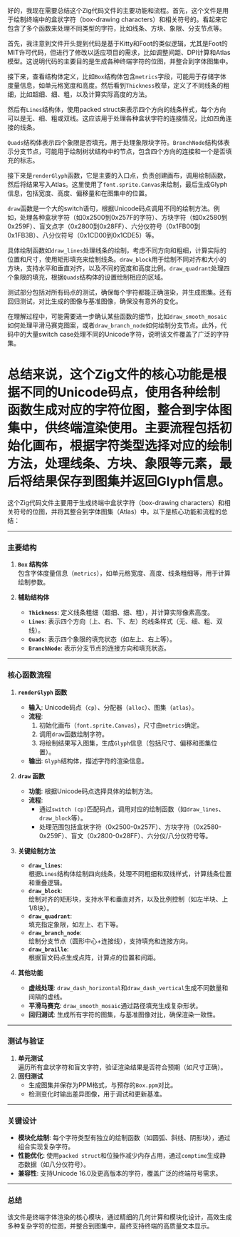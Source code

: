 好的，我现在需要总结这个Zig代码文件的主要功能和流程。首先，这个文件是用于绘制终端中的盒状字符（box-drawing characters）和相关符号的。看起来它包含了多个函数来处理不同类型的字符，比如线条、方块、象限、分支节点等。

首先，我注意到文件开头提到代码是基于Kitty和Foot的类似逻辑，尤其是Foot的MIT许可代码，但进行了修改以适应项目的需求，比如调整间距、DPI计算和Atlas模型。这说明代码的主要目的是生成各种终端字符的位图，并整合到字体图集中。

接下来，查看结构体定义，比如`Box`结构体包含`metrics`字段，可能用于存储字体度量信息，如单元格宽度和高度。然后看到`Thickness`枚举，定义了不同线条的粗细，比如超细、细、粗，以及计算实际高度的方法。

然后有`Lines`结构体，使用packed struct来表示四个方向的线条样式，每个方向可以是无、细、粗或双线。这应该用于处理各种盒状字符的连接情况，比如四角连接的线条。

`Quads`结构体表示四个象限是否填充，用于处理象限块字符。`BranchNode`结构体表示分支节点，可能用于绘制树状结构中的节点，包含四个方向的连接和一个是否填充的标志。

接下来是`renderGlyph`函数，它是主要的入口点，负责创建画布，调用绘制函数，然后将结果写入Atlas。这里使用了`font.sprite.Canvas`来绘制，最后生成Glyph信息，包括宽度、高度、偏移量和在图集中的位置。

`draw`函数是一个大的switch语句，根据Unicode码点调用不同的绘制方法。例如，处理各种盒状字符（如0x2500到0x257F的字符）、方块字符（如0x2580到0x259F）、盲文点字（0x2800到0x28FF）、六分仪符号（0x1FB00到0x1FB3B）、八分仪符号（0x1CD00到0x1CDE5）等。

具体绘制函数如`draw_lines`处理线条的绘制，考虑不同方向和粗细，计算实际的位置和尺寸，使用矩形填充来绘制线条。`draw_block`用于绘制不同对齐和大小的方块，支持水平和垂直对齐，以及不同的宽度和高度比例。`draw_quadrant`处理四个象限的填充，根据`Quads`结构体的设置绘制相应的区域。

测试部分包括对所有码点的测试，确保每个字符都能正确渲染，并生成图集。还有回归测试，对比生成的图像与基准图像，确保没有意外的变化。

在理解过程中，可能需要进一步确认某些函数的细节，比如`draw_smooth_mosaic`如何处理平滑马赛克图案，或者`draw_branch_node`如何绘制分支节点。此外，代码中的大量switch case处理不同的Unicode字符，说明该文件覆盖了广泛的字符集。

总结来说，这个Zig文件的核心功能是根据不同的Unicode码点，使用各种绘制函数生成对应的字符位图，整合到字体图集中，供终端渲染使用。主要流程包括初始化画布，根据字符类型选择对应的绘制方法，处理线条、方块、象限等元素，最后将结果保存到图集并返回Glyph信息。
================================================
这个Zig代码文件主要用于生成终端中盒状字符（box-drawing characters）和相关符号的位图，并将其整合到字体图集（Atlas）中。以下是核心功能和流程的总结：

---

### **主要结构**
1. **`Box` 结构体**  
   包含字体度量信息（`metrics`），如单元格宽度、高度、线条粗细等，用于计算绘制参数。

2. **辅助结构体**  
   - **`Thickness`**: 定义线条粗细（超细、细、粗），并计算实际像素高度。
   - **`Lines`**: 表示四个方向（上、右、下、左）的线条样式（无、细、粗、双线）。
   - **`Quads`**: 表示四个象限的填充状态（如左上、右上等）。
   - **`BranchNode`**: 表示分支节点的连接方向和填充状态。

---

### **核心函数流程**
1. **`renderGlyph` 函数**  
   - **输入**: Unicode码点（`cp`）、分配器（`alloc`）、图集（`atlas`）。
   - **流程**:
     1. 初始化画布（`font.sprite.Canvas`），尺寸由`metrics`确定。
     2. 调用`draw`函数绘制字符。
     3. 将绘制结果写入图集，生成`Glyph`信息（包括尺寸、偏移和图集位置）。
   - **输出**: `Glyph`结构体，描述字符的渲染信息。

2. **`draw` 函数**  
   - **功能**: 根据Unicode码点选择具体的绘制方法。
   - **流程**:
     - 通过`switch (cp)`匹配码点，调用对应的绘制函数（如`draw_lines`、`draw_block`等）。
     - 处理范围包括盒状字符（0x2500-0x257F）、方块字符（0x2580-0x259F）、盲文（0x2800-0x28FF）、六分仪/八分仪符号等。

3. **关键绘制方法**  
   - **`draw_lines`**:  
     根据`Lines`结构体绘制四向线条，处理不同粗细和双线样式，计算线条位置和重叠逻辑。
   - **`draw_block`**:  
     绘制对齐的矩形块，支持水平和垂直对齐，以及比例控制（如左半块、上1/8块）。
   - **`draw_quadrant`**:  
     填充指定象限，如左上、右下等。
   - **`draw_branch_node`**:  
     绘制分支节点（圆形中心+连接线），支持填充和连接方向。
   - **`draw_braille`**:  
     根据盲文码点生成点阵，计算点的位置和间距。

4. **其他功能**  
   - **虚线处理**: `draw_dash_horizontal`和`draw_dash_vertical`生成不同数量和间隔的虚线。
   - **平滑马赛克**: `draw_smooth_mosaic`通过路径填充生成复杂形状。
   - **回归测试**: 生成所有字符的图集，与基准图像对比，确保渲染一致性。

---

### **测试与验证**
1. **单元测试**  
   遍历所有盒状字符和盲文字符，验证渲染结果是否符合预期（如尺寸正确）。
2. **回归测试**  
   - 生成图集并保存为PPM格式，与预存的`Box.ppm`对比。
   - 检测变化时输出差异图像，用于调试和更新基准。

---

### **关键设计**
- **模块化绘制**: 每个字符类型有独立的绘制函数（如圆弧、斜线、阴影块），通过组合实现复杂字符。
- **性能优化**: 使用`packed struct`和位操作减少内存占用，通过`comptime`生成静态数据（如八分仪符号）。
- **兼容性**: 支持Unicode 16.0及更高版本的字符，覆盖广泛的终端符号需求。

---

### **总结**
该文件是终端字体渲染的核心模块，通过精细的几何计算和模块化设计，高效生成多种复杂字符的位图，并整合到图集中，最终支持终端的高质量文本显示。